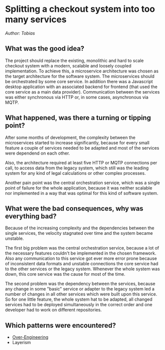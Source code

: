 # Splitting a checkout system into too many services
*Author: Tobias*

## What was the good idea?
The project should replace the existing, monolithic and hard to scale checkout system with a modern, scalable and loosely coupled implementation. 
To achieve this, a microservice architecture was chosen as the target architecture for the software system. The microservices should be orchestrated by some core service. In addition there was a Javascript desktop application with an associated backend for frontend (that used the core service as a main data provider). Communication between the services was either synchronous via HTTP or, in some cases, asynchronous via MQTP. 

## What happened, was there a turning or tipping point?
After some months of development, the complexity between the microservices started to increase significantly, because for every small feature a couple of services needed to be adapted and most of the services were dependend on each other.

Also, the architecture required at least five HTTP or MQTP connections per call, to access data from the legacy system, which still was the leading system for any kind of legal calculations or other complex processes.

Another pain point was the central orchestration service, which was a single point of failure for the whole application, because it was neither scalable nor implemented in a way that was optimal for this kind of software system.

## What were the bad consequences, why was everything bad?
Because of the increasing complexity and the dependencies between the single services, the velocity stagnated over time and the system became unstable. 

The first big problem was the central orchestration service, because a lot of the necessary features couldn't be implemented in the chosen framework. 
Also any communication to this service got ever more error prone because of inconsistent data formats and unstable connections the core service had to the other services or the legacy system. Whenever the whole system was down, this core service was the cause for most of the time.

The second problem was the dependency between the services, because any change in some "basic" service or adapter to the legacy system led a number of changes in all other services which were built upon this service. So for one little feature, the whole system hat to be adapted, all changed services had to be deployed simultaneously in the correct order and one developer had to work on different repositories.

## Which patterns were encountered?
- [Over-Engineering](../patterns/over_engineering.md)
- Layerism
